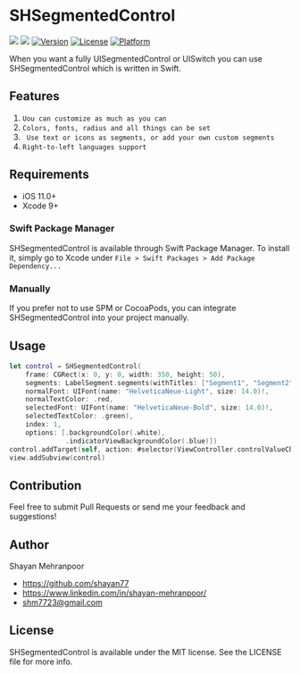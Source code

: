 # SHSegmentedControl

![](https://img.shields.io/badge/Swift-5.1-blue.svg?style=flat)
![](https://app.bitrise.io/app/1d06a34a06589be2/status.svg?token=i0xHqYqUAjHGkzToH5FVOg&branch=master)
[![Version](https://img.shields.io/cocoapods/v/BetterSegmentedControl.svg?style=flat)](http://cocoapods.org/pods/BetterSegmentedControl)
[![License](https://img.shields.io/cocoapods/l/BetterSegmentedControl.svg?style=flat)](http://cocoapods.org/pods/BetterSegmentedControl)
[![Platform](https://img.shields.io/cocoapods/p/BetterSegmentedControl.svg?style=flat)](http://cocoapods.org/pods/BetterSegmentedControl)

When you want a fully UISegmentedControl or UISwitch you can use SHSegmentedControl which is written in Swift.

## Features

1) `Uou can customize as much as you can`
2) `Colors, fonts, radius and all things can be set`
3) ` Use text or icons as segments, or add your own custom segments`
4) `Right-to-left languages support`

## Requirements

- iOS 11.0+
- Xcode 9+

### Swift Package Manager

SHSegmentedControl is available through Swift Package Manager. To install
it, simply go to Xcode under `File > Swift Packages > Add Package Dependency...`

### Manually

If you prefer not to use SPM or CocoaPods, you can integrate SHSegmentedControl into your project manually.

## Usage

```swift
let control = SHSegmentedControl(
    frame: CGRect(x: 0, y: 0, width: 350, height: 50),
    segments: LabelSegment.segments(withTitles: ["Segment1", "Segment2", "Segment3"],
    normalFont: UIFont(name: "HelveticaNeue-Light", size: 14.0)!,
    normalTextColor: .red,
    selectedFont: UIFont(name: "HelveticaNeue-Bold", size: 14.0)!,
    selectedTextColor: .green),
    index: 1,
    options: [.backgroundColor(.white),
              .indicatorViewBackgroundColor(.blue)])
control.addTarget(self, action: #selector(ViewController.controlValueChanged(_:)), for: .valueChanged)
view.addSubview(control)
```

## Contribution

Feel free to submit Pull Requests or send me your feedback and suggestions!

## Author

Shayan Mehranpoor

- https://github.com/shayan77
- https://www.linkedin.com/in/shayan-mehranpoor/
- shm7723@gmail.com

## License

SHSegmentedControl is available under the MIT license. See the LICENSE file for more info.

